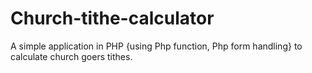 # Church-tithe-calculator
A simple application in PHP {using Php function, Php form handling} to calculate church goers tithes.
